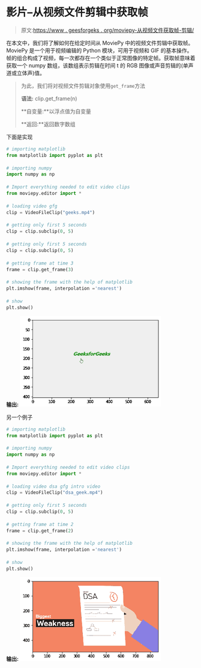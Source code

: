 # 影片–从视频文件剪辑中获取帧

> 原文:[https://www . geesforgeks . org/moviepy-从视频文件获取帧-剪辑/](https://www.geeksforgeeks.org/moviepy-getting-frame-from-video-file-clip/)

在本文中，我们将了解如何在给定时间从 MoviePy 中的视频文件剪辑中获取帧。MoviePy 是一个用于视频编辑的 Python 模块，可用于视频和 GIF 的基本操作。帧的组合构成了视频，每一次都存在一个类似于正常图像的特定帧。获取帧意味着获取一个 numpy 数组，该数组表示剪辑在时间 t 的 RGB 图像或声音剪辑的(单声道或立体声)值。

> 为此，我们将对视频文件剪辑对象使用`get_frame`方法
> 
> **语法:** clip.get_frame(n)
> 
> **自变量:**以浮点值为自变量
> 
> **返回:**返回数字数组

下面是实现

```py
# importing matplotlib
from matplotlib import pyplot as plt

# importing numpy
import numpy as np

# Import everything needed to edit video clips
from moviepy.editor import *

# loading video gfg
clip = VideoFileClip("geeks.mp4")

# getting only first 5 seconds
clip = clip.subclip(0, 5)

# getting only first 5 seconds 
clip = clip.subclip(0, 5) 

# getting frame at time 3
frame = clip.get_frame(3)

# showing the frame with the help of matplotlib
plt.imshow(frame, interpolation ='nearest')

# show
plt.show()
```

**输出:**
![](img/a2fc6367ed50877bc4226d1342567025.png)

另一个例子

```py
# importing matplotlib
from matplotlib import pyplot as plt

# importing numpy
import numpy as np

# Import everything needed to edit video clips 
from moviepy.editor import *

# loading video dsa gfg intro video 
clip = VideoFileClip("dsa_geek.mp4") 

# getting only first 5 seconds
clip = clip.subclip(0, 5)

# getting frame at time 2
frame = clip.get_frame(2)

# showing the frame with the help of matplotlib
plt.imshow(frame, interpolation ='nearest')

# show
plt.show()
```

**输出:**
![](img/bcfd94dc4c355a3d0452e3cd3d625efd.png)